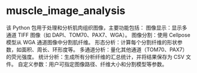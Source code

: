 # muscle_image_analysis
该 Python 包用于处理和分析肌肉组织图像，主要功能包括： 图像显示：显示多通道 TIFF 图像（如 DAPI、TOM70、PAX7、WGA）。 图像分割：使用 Cellpose 模型从 WGA 通道图像中分割肌纤维。 形态分析：计算每个分割纤维的形状参数，如面积、周长、环形度等。 多通道分析：量化其他通道（TOM70、PAX7）的荧光强度。 统计分析：生成所有分析纤维的汇总统计，并将结果保存为 CSV 文件。 自定义参数：用户可指定图像路径、纤维大小和分割模型等参数。
